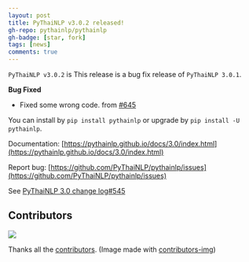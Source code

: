 ```yaml
---
layout: post
title: PyThaiNLP v3.0.2 released!
gh-repo: pythainlp/pythainlp
gh-badge: [star, fork]
tags: [news]
comments: true
---
```


`PyThaiNLP v3.0.2` is This release is a bug fix release of `PyThaiNLP 3.0.1`.

**Bug Fixed**
- Fixed some wrong code. from [#645](https://github.com/PyThaiNLP/pythainlp/issues/645)

You can install by `pip install pythainlp` or upgrade by `pip install -U pythainlp`.


Documentation: [https://pythainlp.github.io/docs/3.0/index.html](https://pythainlp.github.io/docs/3.0/index.html)

Report bug: [https://github.com/PyThaiNLP/pythainlp/issues](https://github.com/PyThaiNLP/pythainlp/issues)

See [PyThaiNLP 3.0 change log#545](https://github.com/PyThaiNLP/pythainlp/issues/545)


## Contributors

<a href="https://github.com/PyThaiNLP/pythainlp/graphs/contributors">
  <img src="https://contributors-img.firebaseapp.com/image?repo=PyThaiNLP/pythainlp" />
</a>

Thanks all the [contributors](https://github.com/PyThaiNLP/pythainlp/graphs/contributors). (Image made with [contributors-img](https://contributors-img.firebaseapp.com))
